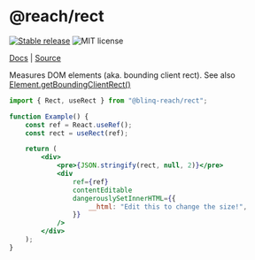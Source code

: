 # @reach/rect

[![Stable release](https://img.shields.io/npm/v/@reach/rect.svg)](https://npm.im/@reach/rect) ![MIT license](https://badgen.now.sh/badge/license/MIT)

[Docs](https://reach.tech/rect) | [Source](https://github.com/reach/reach-ui/tree/main/packages/rect)

Measures DOM elements (aka. bounding client rect). See also [Element.getBoundingClientRect()](https://developer.mozilla.org/en-US/docs/Web/API/Element/getBoundingClientRect)

```jsx
import { Rect, useRect } from "@blinq-reach/rect";

function Example() {
	const ref = React.useRef();
	const rect = useRect(ref);

	return (
		<div>
			<pre>{JSON.stringify(rect, null, 2)}</pre>
			<div
				ref={ref}
				contentEditable
				dangerouslySetInnerHTML={{
					__html: "Edit this to change the size!",
				}}
			/>
		</div>
	);
}
```
